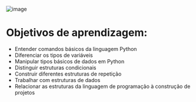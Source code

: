  ![image](https://github.com/ademarionobre/Python---Fundamentos-DA-DS/assets/92057489/4008c18b-48b6-45b7-8af6-cb6b54f4543b)

# Objetivos de aprendizagem:
- Entender comandos básicos da linguagem Python
- Diferenciar os tipos de variáveis
- Manipular tipos básicos de dados em Python
- Distinguir estruturas condicionais
- Construir diferentes estruturas de repetição
- Trabalhar com estruturas de dados
- Relacionar as estruturas da linguagem de programação à construção de projetos
